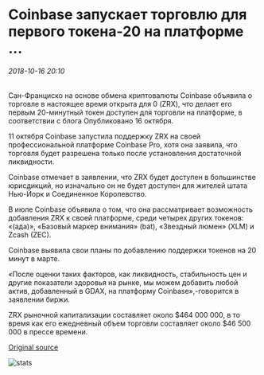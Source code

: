 # Coinbase запускает торговлю для первого токена-20 на платформе ...

###### 2018-10-16 20:10

Сан-Франциско на основе обмена криптовалюты Coinbase объявила о торговле в настоящее время открыта для 0 (ZRX), что делает его первым 20-минутный токен доступен для торговли на платформе, в соответствии с блога Опубликовано 16 октября.

11 октября Coinbase запустила поддержку ZRX на своей профессиональной платформе Coinbase Pro, хотя она заявила, что торговля будет разрешена только после установления достаточной ликвидности.

Coinbase отмечает в заявлении, что ZRX будет доступен в большинстве юрисдикций, но изначально он не будет доступен для жителей штата Нью-Йорк и Соединенное Королевство.

В июле Coinbase объявила о том, что она рассматривает возможность добавления ZRX к своей платформе, среди четырех других токенов: «(ада)», «Базовый маркер внимания» (bat), «Звездный люмен» (XLM) и Zcash (ZEC).

Coinbase выявила свои планы по добавлению поддержки токенов на 20 минут в марте.

«После оценки таких факторов, как ликвидность, стабильность цен и другие показатели здоровья на рынке, мы можем добавить любой актив, добавленный в GDAX, на платформу Coinbase»,-говорится в заявлении биржи.

ZRX рыночной капитализации составляет около $464 000 000, в то время как его ежедневный объем торговли составляет около $46 500 000 в прессе времени.

[Original source](https://cointelegraph.com/news/coinbase-launches-trading-for-first-erc-20-token-on-platform)

![stats](https://c.statcounter.com/11760860/0/a89fa40b/1/ "stats")